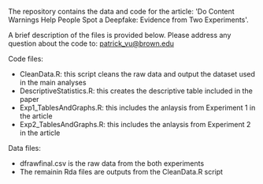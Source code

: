 The repository contains the data and code for the article: 'Do Content Warnings Help People Spot a Deepfake: Evidence from Two Experiments'.

A brief description of the files is provided below. Please address any question about the code to: patrick_vu@brown.edu

Code files:
  - CleanData.R: this script cleans the raw data and output the dataset used in the main analyses
  - DescriptiveStatistics.R: this creates the descriptive table included in the paper
  - Exp1_TablesAndGraphs.R: this includes the anlaysis from Experiment 1 in the article
  - Exp2_TablesAndGraphs.R: this includes the anlaysis from Experiment 2 in the article


Data files:
  - dfrawfinal.csv is the raw data from the both experiments
  - The remainin Rda files are outputs from the CleanData.R script
